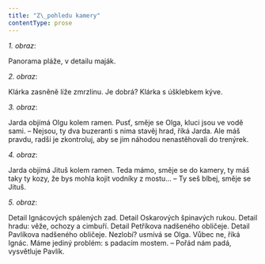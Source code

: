 ```yaml
---
title: "Z\_pohledu kamery"
contentType: prose
---
```


<section>

_1\. obraz_:

Panorama pláže, v detailu maják.

</section>

<section>

_2\. obraz_:

Klárka zasněně líže zmrzlinu. Je dobrá? Klárka s úšklebkem kýve.

</section>

<section>

_3\. obraz_:

Jarda objímá Olgu kolem ramen. Pusť, směje se Olga, kluci jsou ve vodě sami. – Nejsou, ty dva buzeranti s nima stavěj hrad, říká Jarda. Ale máš pravdu, radši je zkontroluj, aby se jim náhodou nenastěhovali do trenýrek.

</section>

<section>

_4\. obraz_:

Jarda objímá Jituš kolem ramen. Teda mámo, směje se do kamery, ty máš taky ty kozy, že bys mohla kojit vodníky z mostu… – Ty seš blbej, směje se Jituš.

</section>

<section>

_5\. obraz_:

Detail Ignácových spálených zad. Detail Oskarových špinavých rukou. Detail hradu: věže, ochozy a cimbuří. Detail Petříkova nadšeného obličeje. Detail Pavlíkova nadšeného obličeje. Nezlobí? usmívá se Olga. Vůbec ne, říká Ignác. Máme jediný problém: s padacím mostem. – Pořád nám padá, vysvětluje Pavlík.

</section>
